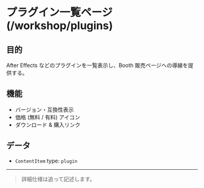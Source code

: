 # プラグイン一覧ページ (/workshop/plugins)

## 目的

After Effects などのプラグインを一覧表示し、Booth 販売ページへの導線を提供する。

## 機能

- バージョン・互換性表示
- 価格 (無料 / 有料) アイコン
- ダウンロード & 購入リンク

## データ

- `ContentItem` type: `plugin`

---

> 詳細仕様は追って記述します。
